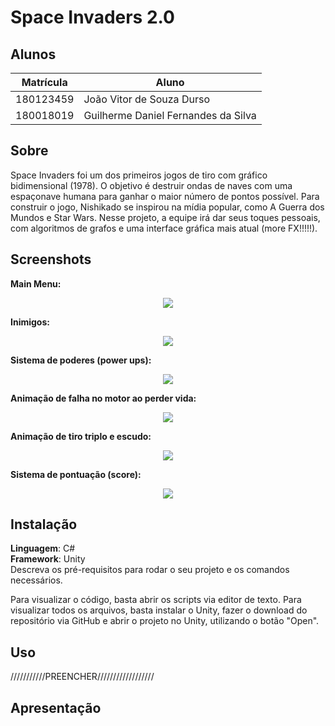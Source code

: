 # Space Invaders 2.0

## Alunos

| Matrícula | Aluno                               |
| --------- | ----------------------------------- |
| 180123459 | João Vitor de Souza Durso           |
| 180018019 | Guilherme Daniel Fernandes da Silva |

## Sobre

Space Invaders foi um dos primeiros jogos de tiro com gráfico bidimensional (1978). O objetivo é destruir ondas de naves com uma espaçonave humana para ganhar o maior número de pontos possível. Para construir o jogo, Nishikado se inspirou na mídia popular, como A Guerra dos Mundos e Star Wars. Nesse projeto, a equipe irá dar seus toques pessoais, com algoritmos de grafos e uma interface gráfica mais atual (more FX!!!!!).

## Screenshots
**Main Menu:**
<p align="center">
    <img src= 'https://user-images.githubusercontent.com/69814362/178398878-1a9ba3d5-f157-438b-83e7-0a0830a49f29.png'>
</p>

**Inimigos:**
<p align="center">
    <img src= 'https://user-images.githubusercontent.com/69814362/178399972-25b0fc34-2c3b-4760-860f-f4bf4016f317.png'>
</p>

**Sistema de poderes (power ups):**
<p align="center">
    <img src= 'https://user-images.githubusercontent.com/69814362/178399977-23b753b7-7258-4ce5-b3d7-49a509e84d69.png'>
</p>

**Animação de falha no motor ao perder vida:**
<p align="center">
    <img src= 'https://user-images.githubusercontent.com/69814362/178399963-7895c496-a36f-417b-affd-727862642a60.png'>
</p>

**Animação de tiro triplo e escudo:**
<p align="center">
    <img src= 'https://user-images.githubusercontent.com/69814362/178399975-8d0b8b47-fd97-41f3-b418-19ffea3317b6.png'>
</p>

**Sistema de pontuação (score):**
<p align="center">
    <img src= 'https://user-images.githubusercontent.com/69814362/178400681-5f9cf9fc-db78-464b-8507-98faebc00764.png'>
</p>


## Instalação

**Linguagem**: C#<br>
**Framework**: Unity<br>
Descreva os pré-requisitos para rodar o seu projeto e os comandos necessários.

Para visualizar o código, basta abrir os scripts via editor de texto. 
Para visualizar todos os arquivos, basta instalar o Unity, fazer o download do repositório via GitHub e abrir o projeto no Unity, utilizando o botão "Open".

## Uso
///////////PREENCHER//////////////////


## Apresentação


